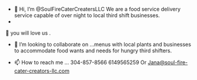 - 👋 Hi, I’m @SoulFireCaterCreatersLLC
We are a food service delivery service capable of over night to local third shift businesses.
- 
🌱 you will love us .
- 💞️ I’m looking to collaborate on ...menus with local plants and businesses to accommodate food wants and needs for hungry third shifters.

- 📫 How to reach me ...
304-857-8566 
6149565259 
Or Jana@soul-fire-cater-creators-llc.com
<!---
SoulFireCaterCreatersLLC/SoulFireCaterCreatersLLC is a ✨ special ✨ repository because its `README.md` (this file) appears on your GitHub profile.
You can click the Preview link to take a look at your changes.
--->
